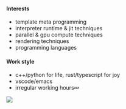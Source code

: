 #### Interests
* template meta programming
* interpreter runtime & jit techniques
* parallel & gpu compute techniques
* rendering techniques
* programming languages

#### Work style
* c++/python for life, rust/typescript for joy
* vscode/emacs
* irregular working hours💤

![](https://github-readme-stats.vercel.app/api/top-langs/?username=xlnx&size_weight=0.4&count_weight=0.6&hide=c&langs_count=10&layout=compact&theme=dark)
